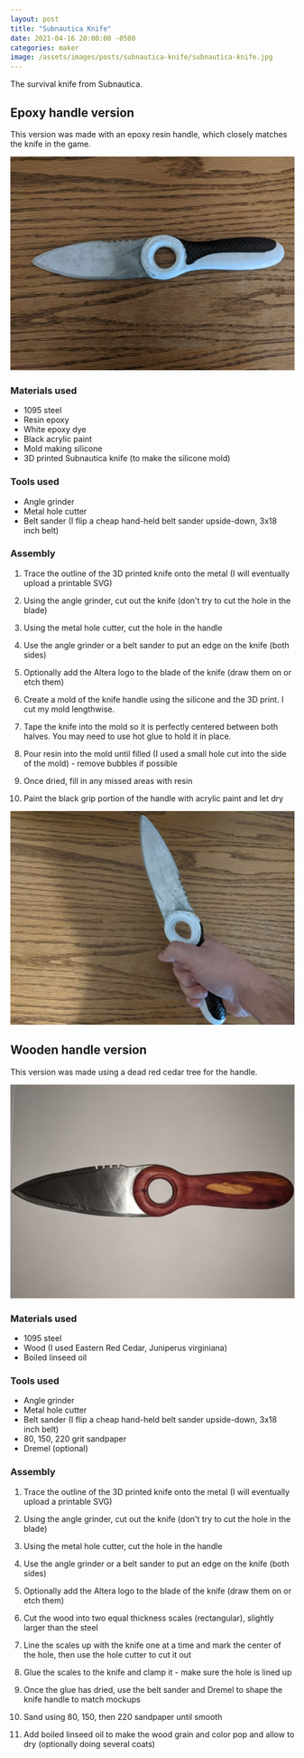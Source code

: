 ```yaml
---
layout: post
title: "Subnautica Knife"
date: 2021-04-16 20:00:00 -0500
categories: maker
image: /assets/images/posts/subnautica-knife/subnautica-knife.jpg
---
```


The survival knife from Subnautica.

## Epoxy handle version

This version was made with an epoxy resin handle, which closely matches the knife in the game.

![Knife](/assets/images/posts/subnautica-knife/subnautica-knife.jpg)

### Materials used

- 1095 steel
- Resin epoxy
- White epoxy dye
- Black acrylic paint
- Mold making silicone
- 3D printed Subnautica knife (to make the silicone mold)

### Tools used

- Angle grinder
- Metal hole cutter
- Belt sander (I flip a cheap hand-held belt sander upside-down, 3x18 inch belt)

### Assembly

1. Trace the outline of the 3D printed knife onto the metal (I will eventually upload a printable SVG)

2. Using the angle grinder, cut out the knife (don't try to cut the hole in the blade)

3. Using the metal hole cutter, cut the hole in the handle

4. Use the angle grinder or a belt sander to put an edge on the knife (both sides)

5. Optionally add the Altera logo to the blade of the knife (draw them on or etch them)

6. Create a mold of the knife handle using the silicone and the 3D print. I cut my mold lengthwise.

7. Tape the knife into the mold so it is perfectly centered between both halves. You may need to use hot glue to hold it in place.

8. Pour resin into the mold until filled (I used a small hole cut into the side of the mold) - remove bubbles if possible

9. Once dried, fill in any missed areas with resin

10. Paint the black grip portion of the handle with acrylic paint and let dry

![Knife in hand](/assets/images/posts/subnautica-knife/subnautica-knife-in-hand.jpg)

## Wooden handle version

This version was made using a dead red cedar tree for the handle.

![Wooden Knife](/assets/images/posts/subnautica-knife/subnautica-knife-wood.jpg)

### Materials used

- 1095 steel
- Wood (I used Eastern Red Cedar, Juniperus virginiana)
- Boiled linseed oil

### Tools used

- Angle grinder
- Metal hole cutter
- Belt sander (I flip a cheap hand-held belt sander upside-down, 3x18 inch belt)
- 80, 150, 220 grit sandpaper
- Dremel (optional)

### Assembly

1. Trace the outline of the 3D printed knife onto the metal (I will eventually upload a printable SVG)

2. Using the angle grinder, cut out the knife (don't try to cut the hole in the blade)

3. Using the metal hole cutter, cut the hole in the handle

4. Use the angle grinder or a belt sander to put an edge on the knife (both sides)

5. Optionally add the Altera logo to the blade of the knife (draw them on or etch them)

6. Cut the wood into two equal thickness scales (rectangular), slightly larger than the steel

7. Line the scales up with the knife one at a time and mark the center of the hole, then use the hole cutter to cut it out

8. Glue the scales to the knife and clamp it - make sure the hole is lined up

9. Once the glue has dried, use the belt sander and Dremel to shape the knife handle to match mockups

10. Sand using 80, 150, then 220 sandpaper until smooth

11. Add boiled linseed oil to make the wood grain and color pop and allow to dry (optionally doing several coats)
